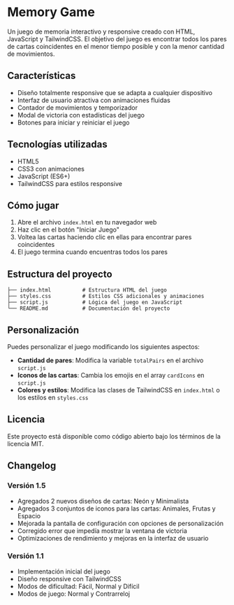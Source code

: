 # Memory Game

Un juego de memoria interactivo y responsive creado con HTML, JavaScript y TailwindCSS. El objetivo del juego es encontrar todos los pares de cartas coincidentes en el menor tiempo posible y con la menor cantidad de movimientos.

## Características

- Diseño totalmente responsive que se adapta a cualquier dispositivo
- Interfaz de usuario atractiva con animaciones fluidas
- Contador de movimientos y temporizador
- Modal de victoria con estadísticas del juego
- Botones para iniciar y reiniciar el juego

## Tecnologías utilizadas

- HTML5
- CSS3 con animaciones
- JavaScript (ES6+)
- TailwindCSS para estilos responsive

## Cómo jugar

1. Abre el archivo `index.html` en tu navegador web
2. Haz clic en el botón "Iniciar Juego"
3. Voltea las cartas haciendo clic en ellas para encontrar pares coincidentes
4. El juego termina cuando encuentras todos los pares

## Estructura del proyecto

```
├── index.html          # Estructura HTML del juego
├── styles.css          # Estilos CSS adicionales y animaciones
├── script.js           # Lógica del juego en JavaScript
└── README.md           # Documentación del proyecto
```

## Personalización

Puedes personalizar el juego modificando los siguientes aspectos:

- **Cantidad de pares**: Modifica la variable `totalPairs` en el archivo `script.js`
- **Iconos de las cartas**: Cambia los emojis en el array `cardIcons` en `script.js`
- **Colores y estilos**: Modifica las clases de TailwindCSS en `index.html` o los estilos en `styles.css`

## Licencia

Este proyecto está disponible como código abierto bajo los términos de la licencia MIT.

## Changelog

### Versión 1.5
- Agregados 2 nuevos diseños de cartas: Neón y Minimalista
- Agregados 3 conjuntos de iconos para las cartas: Animales, Frutas y Espacio
- Mejorada la pantalla de configuración con opciones de personalización
- Corregido error que impedía mostrar la ventana de victoria
- Optimizaciones de rendimiento y mejoras en la interfaz de usuario

### Versión 1.1
- Implementación inicial del juego
- Diseño responsive con TailwindCSS
- Modos de dificultad: Fácil, Normal y Difícil
- Modos de juego: Normal y Contrarreloj